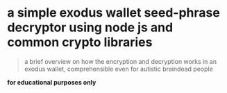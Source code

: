 # a simple exodus wallet seed-phrase decryptor using node js and common crypto libraries 

> a brief overview on how the encryption and decryption works in an exodus wallet, comprehensible even for autistic braindead people


**for educational purposes only**
